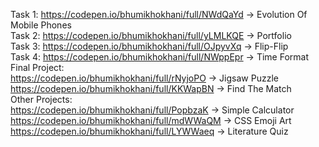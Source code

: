 Task 1: https://codepen.io/bhumikhokhani/full/NWdQaYd -> Evolution Of Mobile Phones </br>
Task 2: https://codepen.io/bhumikhokhani/full/yLMLKQE -> Portfolio </br>
Task 3: https://codepen.io/bhumikhokhani/full/OJpyvXq -> Flip-Flip </br>
Task 4: https://codepen.io/bhumikhokhani/full/NWppEpr -> Time Format </br>
Final Project: </br>
https://codepen.io/bhumikhokhani/full/rNyjoPO -> Jigsaw Puzzle </br>
https://codepen.io/bhumikhokhani/full/KKWapBN -> Find The Match </br>
Other Projects: </br>
https://codepen.io/bhumikhokhani/full/PopbzaK -> Simple Calculator </br>
https://codepen.io/bhumikhokhani/full/mdWWaQM -> CSS Emoji Art </br>
https://codepen.io/bhumikhokhani/full/LYWWaeq -> Literature Quiz </br>

